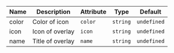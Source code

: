 <!--
SPDX-FileCopyrightText: 2022 Siemens AG

SPDX-License-Identifier: MIT
-->

| Name       | Description                   | Attribute        | Type                                      | Default             |
|------------|-------------------------------|------------------|-------------------------------------------|---------------------|
|color| Color of icon | `color` | `string` | `undefined` |
|icon| Icon of overlay | `icon` | `string` | `undefined` |
|name| Title of overlay | `name` | `string` | `undefined` |

